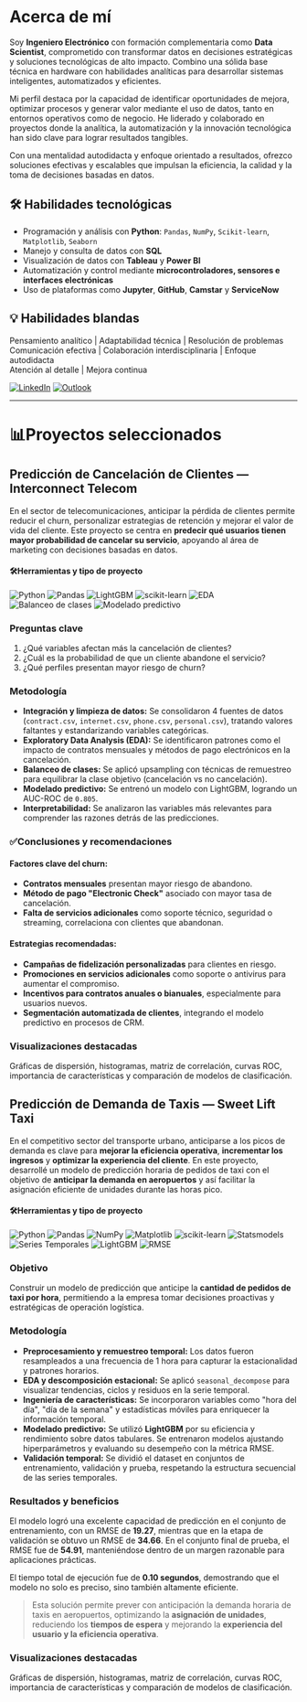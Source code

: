 # Acerca de mí

Soy **Ingeniero Electrónico** con formación complementaria como **Data Scientist**, comprometido con transformar datos en decisiones estratégicas y soluciones tecnológicas de alto impacto. Combino una sólida base técnica en hardware con habilidades analíticas para desarrollar sistemas inteligentes, automatizados y eficientes.

Mi perfil destaca por la capacidad de identificar oportunidades de mejora, optimizar procesos y generar valor mediante el uso de datos, tanto en entornos operativos como de negocio. He liderado y colaborado en proyectos donde la analítica, la automatización y la innovación tecnológica han sido clave para lograr resultados tangibles.

Con una mentalidad autodidacta y enfoque orientado a resultados, ofrezco soluciones efectivas y escalables que impulsan la eficiencia, la calidad y la toma de decisiones basadas en datos.

## 🛠️ Habilidades tecnológicas

- Programación y análisis con **Python**: `Pandas`, `NumPy`, `Scikit-learn`, `Matplotlib`, `Seaborn`
- Manejo y consulta de datos con **SQL**
- Visualización de datos con **Tableau** y **Power BI**
- Automatización y control mediante **microcontroladores, sensores e interfaces electrónicas**
- Uso de plataformas como **Jupyter**, **GitHub**, **Camstar** y **ServiceNow**

## 💡 Habilidades blandas

Pensamiento analítico | Adaptabilidad técnica | Resolución de problemas  
Comunicación efectiva | Colaboración interdisciplinaria | Enfoque autodidacta  
Atención al detalle | Mejora continua

<!-- PARA HACER QUE EL LINK ABRA EN OTRA PESTAÑA
<a href="https://www.linkedin.com/in/marielalegoma/" target="_blank">
  <img src="https://img.shields.io/badge/linkedin-%230077B5.svg?style=for-the-badge&logo=linkedin&logoColor=white" alt="LinkedIn">
</a>-->
[![LinkedIn](https://img.shields.io/badge/linkedin-%23295F98.svg?style=for-the-badge&logo=linkedin&logoColor=white)](https://www.linkedin.com/in/rafael-raya-tapia-81a736210/)
[![Outlook](https://img.shields.io/badge/Microsoft_Outlook-295F98?style=for-the-badge&logo=microsoft-outlook&logoColor=white)](mailto:Rafaeltap2019@hotmail.com)

* * *
# 📊Proyectos seleccionados

## Predicción de Cancelación de Clientes — Interconnect Telecom

En el sector de telecomunicaciones, anticipar la pérdida de clientes permite reducir el churn, personalizar estrategias de retención y mejorar el valor de vida del cliente. Este proyecto se centra en **predecir qué usuarios tienen mayor probabilidad de cancelar su servicio**, apoyando al área de marketing con decisiones basadas en datos.

#### 🛠️Herramientas y tipo de proyecto
![Python](https://img.shields.io/badge/python-357ebd?style=for-the-badge&logo=python&logoColor=white)
![Pandas](https://img.shields.io/badge/pandas-%23357ebd.svg?style=for-the-badge&logo=pandas&logoColor=white)
![LightGBM](https://img.shields.io/badge/LightGBM-357ebd?style=for-the-badge)
![scikit-learn](https://img.shields.io/badge/scikit--learn-%23357ebd.svg?style=for-the-badge&logo=scikit-learn&logoColor=white)
![EDA](https://img.shields.io/badge/Análisis_Exploratorio-295F98?style=for-the-badge)
![Balanceo de clases](https://img.shields.io/badge/Balanceo_de_clases-295F98?style=for-the-badge)
![Modelado predictivo](https://img.shields.io/badge/Modelado_predictivo-295F98?style=for-the-badge)

### Preguntas clave
1. ¿Qué variables afectan más la cancelación de clientes?
2. ¿Cuál es la probabilidad de que un cliente abandone el servicio?
3. ¿Qué perfiles presentan mayor riesgo de churn?

### Metodología

- **Integración y limpieza de datos:** Se consolidaron 4 fuentes de datos (`contract.csv`, `internet.csv`, `phone.csv`, `personal.csv`), tratando valores faltantes y estandarizando variables categóricas.
- **Exploratory Data Analysis (EDA):** Se identificaron patrones como el impacto de contratos mensuales y métodos de pago electrónicos en la cancelación.
- **Balanceo de clases:** Se aplicó upsampling con técnicas de remuestreo para equilibrar la clase objetivo (cancelación vs no cancelación).
- **Modelado predictivo:** Se entrenó un modelo con LightGBM, logrando un AUC-ROC de `0.805`.
- **Interpretabilidad:** Se analizaron las variables más relevantes para comprender las razones detrás de las predicciones.

### ✅Conclusiones y recomendaciones

#### Factores clave del churn:
- **Contratos mensuales** presentan mayor riesgo de abandono.
- **Método de pago "Electronic Check"** asociado con mayor tasa de cancelación.
- **Falta de servicios adicionales** como soporte técnico, seguridad o streaming, correlaciona con clientes que abandonan.

#### Estrategias recomendadas:
- **Campañas de fidelización personalizadas** para clientes en riesgo.
- **Promociones en servicios adicionales** como soporte o antivirus para aumentar el compromiso.
- **Incentivos para contratos anuales o bianuales**, especialmente para usuarios nuevos.
- **Segmentación automatizada de clientes**, integrando el modelo predictivo en procesos de CRM.

### Visualizaciones destacadas
Gráficas de dispersión, histogramas, matriz de correlación, curvas ROC, importancia de características y comparación de modelos de clasificación.


## Predicción de Demanda de Taxis — Sweet Lift Taxi

En el competitivo sector del transporte urbano, anticiparse a los picos de demanda es clave para **mejorar la eficiencia operativa**, **incrementar los ingresos** y **optimizar la experiencia del cliente**. En este proyecto, desarrollé un modelo de predicción horaria de pedidos de taxi con el objetivo de **anticipar la demanda en aeropuertos** y así facilitar la asignación eficiente de unidades durante las horas pico.

#### 🛠️Herramientas y tipo de proyecto
![Python](https://img.shields.io/badge/python-357ebd?style=for-the-badge&logo=python&logoColor=white)
![Pandas](https://img.shields.io/badge/pandas-%23357ebd.svg?style=for-the-badge&logo=pandas&logoColor=white)
![NumPy](https://img.shields.io/badge/numpy-357ebd?style=for-the-badge&logo=numpy&logoColor=white)
![Matplotlib](https://img.shields.io/badge/matplotlib-357ebd?style=for-the-badge&logo=matplotlib&logoColor=white)
![scikit-learn](https://img.shields.io/badge/scikit--learn-%23357ebd.svg?style=for-the-badge&logo=scikit-learn&logoColor=white)
![Statsmodels](https://img.shields.io/badge/statsmodels-295F98?style=for-the-badge)
![Series Temporales](https://img.shields.io/badge/Series_temporales-295F98?style=for-the-badge)
![LightGBM](https://img.shields.io/badge/LightGBM-295F98?style=for-the-badge)
![RMSE](https://img.shields.io/badge/Métrica_RMSE-295F98?style=for-the-badge)

### Objetivo
Construir un modelo de predicción que anticipe la **cantidad de pedidos de taxi por hora**, permitiendo a la empresa tomar decisiones proactivas y estratégicas de operación logística.

### Metodología

- **Preprocesamiento y remuestreo temporal:** Los datos fueron resampleados a una frecuencia de 1 hora para capturar la estacionalidad y patrones horarios.
- **EDA y descomposición estacional:** Se aplicó `seasonal_decompose` para visualizar tendencias, ciclos y residuos en la serie temporal.
- **Ingeniería de características:** Se incorporaron variables como "hora del día", "día de la semana" y estadísticas móviles para enriquecer la información temporal.
- **Modelado predictivo:** Se utilizó **LightGBM** por su eficiencia y rendimiento sobre datos tabulares. Se entrenaron modelos ajustando hiperparámetros y evaluando su desempeño con la métrica RMSE.
- **Validación temporal:** Se dividió el dataset en conjuntos de entrenamiento, validación y prueba, respetando la estructura secuencial de las series temporales.

### Resultados y beneficios

El modelo logró una excelente capacidad de predicción en el conjunto de entrenamiento, con un RMSE de **19.27**, mientras que en la etapa de validación se obtuvo un RMSE de **34.66**. En el conjunto final de prueba, el RMSE fue de **54.91**, manteniéndose dentro de un margen razonable para aplicaciones prácticas.

El tiempo total de ejecución fue de **0.10 segundos**, demostrando que el modelo no solo es preciso, sino también altamente eficiente.

> Esta solución permite prever con anticipación la demanda horaria de taxis en aeropuertos, optimizando la **asignación de unidades**, reduciendo los **tiempos de espera** y mejorando la **experiencia del usuario y la eficiencia operativa**.

### Visualizaciones destacadas
Gráficas de dispersión, histogramas, matriz de correlación, curvas ROC, importancia de características y comparación de modelos de clasificación.
